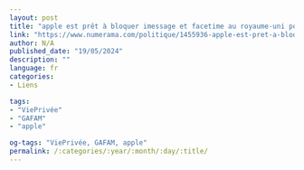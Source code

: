 ```yaml
---
layout: post
title: "apple est prêt à bloquer imessage et facetime au royaume-uni pour protéger le chiffrement"
link: "https://www.numerama.com/politique/1455936-apple-est-pret-a-bloquer-imessage-et-facetime-au-royaume-uni-pour-proteger-le-chiffrement.html"
author: N/A
published_date: "19/05/2024"
description: ""
language: fr
categories:
- Liens

tags:
- "ViePrivée"
- "GAFAM"
- "apple"

og-tags: "ViePrivée, GAFAM, apple"
permalink: /:categories/:year/:month/:day/:title/
---
```

